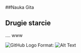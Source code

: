 ##Nauka Gita

## Drugie starcie

....
www

![GitHub Logo](/images/logo.png)
Format: ![Alt Text](url)
